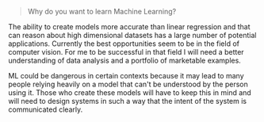 >Why do you want to learn Machine Learning?


The ability to create models more accurate than linear regression and that can reason about high dimensional datasets has a large number of potential applications. Currently the best opportunities seem to be in the field of computer vision. For me to be successful in that field I will need a better understanding of data analysis and a portfolio of marketable examples.

ML could be dangerous in certain contexts because it may lead to many people relying heavily on a model that can't be understood by the person using it. Those who create these models will have to keep this in mind and will need to design systems in such a way that the intent of the system is communicated clearly.
